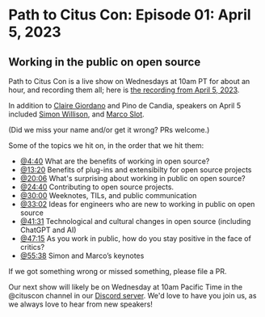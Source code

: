 # Path to Citus Con: Episode 01: April 5, 2023 

## Working in the public on open source 

Path to Citus Con is a live show on Wednesdays at 10am PT for about an hour, and recording them all; here is [the recording from April 5, 2023](https://youtu.be/Rnz3uJw1DNo). 


In addition to [Claire Giordano](https://mastodon.social/@clairegiordano) and Pino de Candia, 
speakers on April 5 included [Simon Willison](https://twitter.com/simonw), and [Marco Slot](https://twitter.com/marcoslot). 

(Did we miss your name and/or get it wrong? PRs welcome.) 

Some of the topics we hit on, in the order that we hit them: 
- [@4:40](https://www.youtube.com/watch?v=Rnz3uJw1DNo&t=280s) What are the benefits of working in open source? 
- [@13:20](https://www.youtube.com/watch?v=Rnz3uJw1DNo&t=782s) Benefits of plug-ins and extensibilty for open source projects 
- [@20:06](https://www.youtube.com/watch?v=Rnz3uJw1DNo&t=1206s) What's surprising about working in public on open source? 
- [@24:40](https://www.youtube.com/watch?v=Rnz3uJw1DNo&t=1480s) Contributing to open source projects. 
- [@30:00](https://www.youtube.com/watch?v=Rnz3uJw1DNo&t=1800s) Weeknotes, TILs, and public communication 
- [@33:02](https://www.youtube.com/watch?v=Rnz3uJw1DNo&t=1982s) Ideas for engineers who are new to working in public on open source 
- [@41:31](https://www.youtube.com/watch?v=Rnz3uJw1DNo&t=2492s) Technological and cultural changes in open source (including ChatGPT and AI) 
- [@47:15](https://www.youtube.com/watch?v=Rnz3uJw1DNo&t=2835s) As you work in public, how do you stay positive in the face of critics? 
- [@55:38](https://www.youtube.com/watch?v=Rnz3uJw1DNo&t=3338s) Simon and Marco’s keynotes 


If we got something wrong or missed something, please file a PR. 

Our next show will likely be on Wednesday at 10am Pacific Time in the @cituscon channel in our [Discord server](https://aka.ms/open-source-discord). 
We'd love to have you join us, as we always love to hear from new speakers! 

 

